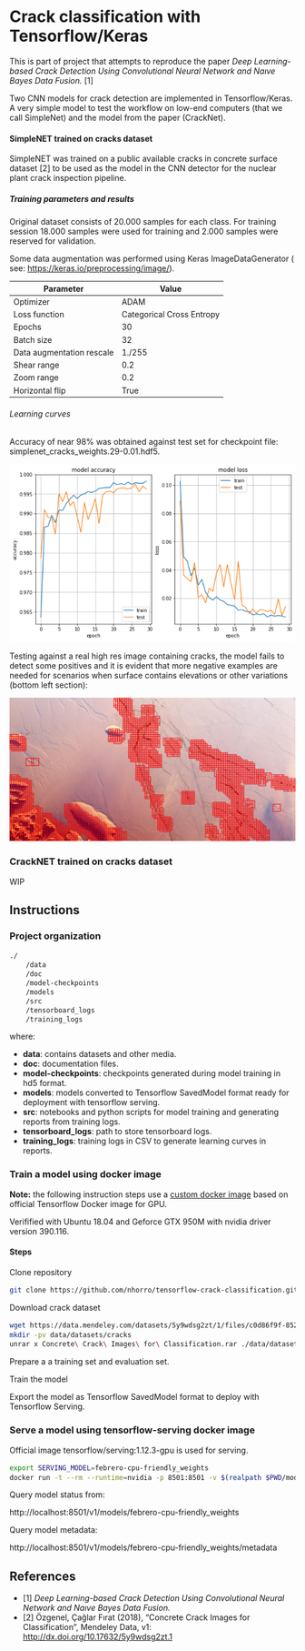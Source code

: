 # Crack classification with Tensorflow/Keras

This is part of project that attempts to reproduce the paper *Deep Learning-based Crack Detection Using Convolutional Neural Network and Naıve Bayes Data Fusion.* [1] 

Two CNN models for crack detection are implemented in Tensorflow/Keras. A very simple model to test the workflow on low-end computers (that we call SimpleNet) and the model from the paper (CrackNet).

#### SimpleNET trained on cracks dataset

SimpleNET was trained on a public available cracks in concrete surface dataset [2] to be used as the model in the CNN detector for the nuclear plant crack inspection pipeline.

##### Training parameters and results

Original dataset consists of 20.000 samples for each class. For training session 18.000 samples were used for training and 2.000 samples were reserved for validation.

Some data augmentation was performed using Keras ImageDataGenerator ( see: https://keras.io/preprocessing/image/).

| Parameter                 | Value                     |
| ------------------------- | ------------------------- |
| Optimizer                 | ADAM                      |
| Loss function             | Categorical Cross Entropy |
| Epochs                    | 30                        |
| Batch size                | 32                        |
| Data augmentation rescale | 1./255                    |
| Shear range               | 0.2                       |
| Zoom range                | 0.2                       |
| Horizontal flip           | True                      |

###### Learning curves

Accuracy of near 98% was obtained against test set for checkpoint file: simplenet_cracks_weights.29-0.01.hdf5.

![simplenet-cracks-trainingreport](doc/assets/simplenet-cracks-trainingreport.png)

Testing against a real high res image containing cracks, the model fails to detect some positives and it is evident that more negative examples are needed for scenarios when surface contains elevations or other variations (bottom left section):

![crack_detections](doc/assets/crack_detections.jpeg)

### CrackNET trained on cracks dataset

WIP

## Instructions

### Project organization

```
./
	/data
	/doc
	/model-checkpoints
	/models
	/src
	/tensorboard_logs
	/training_logs
```

where:

- **data**: contains datasets and other media.
- **doc**: documentation files.
- **model-checkpoints**: checkpoints generated during model training in hd5 format.
- **models**: models converted to Tensorflow SavedModel format ready for deployment with tensorflow serving.
- **src**: notebooks and python scripts for model training and generating reports from training logs.
- **tensorboard_logs**: path to store tensorboard logs.
- **training_logs**: training logs in CSV to generate learning curves in reports.

### Train a model using docker image

**Note:**  the following instruction steps use a [custom docker image](https://hub.docker.com/r/nhorro/tensorflow1.12-py3-jupyter-opencv) based on official Tensorflow Docker image for GPU. 

Verifified with Ubuntu 18.04 and Geforce GTX 950M with nvidia driver version 390.116.

#### Steps

Clone repository

```bash
git clone https://github.com/nhorro/tensorflow-crack-classification.git
```

Download crack dataset

```bash
wget https://data.mendeley.com/datasets/5y9wdsg2zt/1/files/c0d86f9f-852e-4d00-bf45-9a0e24e3b932/Concrete%20Crack%20Images%20for%20Classification.rar
mkdir -pv data/datasets/cracks
unrar x Concrete\ Crack\ Images\ for\ Classification.rar ./data/datasets/cracks
```

Prepare a a training set and evaluation set.

Train the model

Export the model as Tensorflow SavedModel format to deploy with Tensorflow Serving.

### Serve a model using tensorflow-serving docker image

Official image tensorflow/serving:1.12.3-gpu is used for serving.

```bash
export SERVING_MODEL=febrero-cpu-friendly_weights
docker run -t --rm --runtime=nvidia -p 8501:8501 -v $(realpath $PWD/models):/models/ -e MODEL_NAME=$SERVING_MODEL tensorflow/serving:1.12.3-gpu
```
Query model status from:


http://localhost:8501/v1/models/febrero-cpu-friendly_weights

Query model metadata:


http://localhost:8501/v1/models/febrero-cpu-friendly_weights/metadata


## References

- [1] *Deep Learning-based Crack Detection Using Convolutional Neural Network and Naıve Bayes Data Fusion.* 
- [2] Özgenel, Çağlar Fırat (2018), “Concrete Crack Images for Classification”, Mendeley Data, v1: http://dx.doi.org/10.17632/5y9wdsg2zt.1

